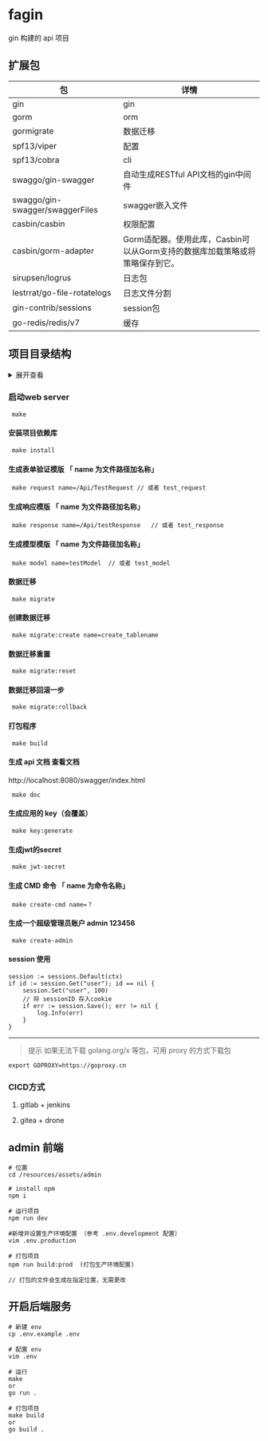 # fagin

gin 构建的 api 项目

## 扩展包

 包 | 详情 
 ---|--- 
 gin | gin 
 gorm | orm 
 gormigrate | 数据迁移 
 spf13/viper | 配置 
 spf13/cobra  | cli 
 swaggo/gin-swagger | 自动生成RESTful API文档的gin中间件 
 swaggo/gin-swagger/swaggerFiles | swagger嵌入文件 |
 casbin/casbin | 权限配置 
 casbin/gorm-adapter | Gorm适配器。使用此库，Casbin可 以从Gorm支持的数据库加载策略或将策略保存到它。 
 sirupsen/logrus  | 日志包 
 lestrrat/go-file-rotatelogs | 日志文件分割 
 gin-contrib/sessions | session包
 go-redis/redis/v7 | 缓存

## 项目目录结构
<details>
<summary>展开查看</summary>
<pre><code>
├── app                 项目核心逻辑代码
│    ├── cache          缓存
│    ├── constants      常量
│    ├── errno          错误
│    ├── controllers    控制器
│    ├── models         模型
│    ├── middleware     中间件
│    ├── services       业务
│    ├── requests       参数校验
│    ├── responses      响应
│    └── helper.go      工具方法
│
├── console             控制台
│    ├── cmd            cmd 入口
│    └── main.go        cmd 命令
│
├── config              配置中心
│
├── database            数据库
│    └── migrations     数据迁移文件
│
├── pkg                 项目依赖
│
├── doc                 文档
│
├── public              项目静态文件
│    ├── css     
│    ├── js      
│    ├── js      
│    └── assets  
│
├── resources           项目资源
│    ├── assets         assets
│    │     └── admin    后台前端项目
│    └── views          go 模板文件
│
├── routes              路由
│    ├── admin.go       后台 路由
│    ├── api.go         api 路由
│    └── web.go         web 路由
│ 			
├── test                测试文件  
│
├── storage             存放日志等文件
│
├── main.go             项目入口
│
├── config.yaml         动态项目配置
│
├── .env                系统配置
│
├── .drone.yml          drone 配置
│
├── admin.sh            脚本
│
└── Makefile            Makefile 文件
</code></pre>
</details>


### 启动web server

```
 make
```

#### 安装项目依赖库

```
 make install 
```

#### 生成表单验证模版 「 name 为文件路径加名称」

```
 make request name=/Api/TestRequest // 或者 test_request
```

#### 生成响应模版 「 name 为文件路径加名称」

```
 make response name=/Api/testResponse	// 或者 test_response
```

#### 生成模型模版 「 name 为文件路径加名称」

```
 make model name=testModel	// 或者 test_model
```

#### 数据迁移

```
 make migrate
```

#### 创建数据迁移

```
 make migrate:create name=create_tablename
```

#### 数据迁移重置

```
 make migrate:reset
```

#### 数据迁移回滚一步

```
 make migrate:rollback
```

#### 打包程序

```
 make build
```

#### 生成 api 文档 查看文档 

http://localhost:8080/swagger/index.html

```
 make doc 
```

#### 生成应用的 key（会覆盖）

```
 make key:generate 
```

#### 生成jwt的secret 

```
 make jwt-secret
```

#### 生成 CMD 命令 「 name 为命令名称」

```
 make create-cmd name=？
```

#### 生成一个超级管理员账户 admin 123456

```
 make create-admin
```

#### session 使用

```
session := sessions.Default(ctx)
if id := session.Get("user"); id == nil {
	session.Set("user", 100)
	// 将 sessionID 存入cookie
	if err := session.Save(); err != nil {
		log.Info(err)
	}
}
```


---

> 提示 如果无法下载 golang.org/x 等包，可用 proxy 的方式下载包

```
export GOPROXY=https://goproxy.cn
```




### CICD方式

1. gitlab + jenkins

1. gitea + drone

## admin 前端

```
# 位置 
cd /resources/assets/admin 

# install npm
npm i 

# 运行项目
npm run dev

#新增并设置生产环境配置 （参考 .env.development 配置）
vim .env.production

# 打包项目
npm run build:prod  (打包生产环境配置)

// 打包的文件会生成在指定位置，无需更改

```

## 开启后端服务

```
# 新建 env
cp .env.example .env

# 配置 env
vim .env

# 运行
make 
or
go run .

# 打包项目
make build
or
go build .

```
